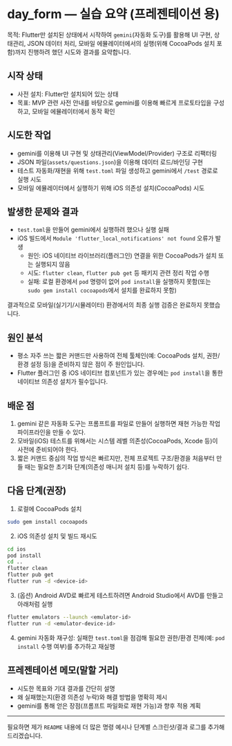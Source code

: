 # day_form — 실습 요약 (프레젠테이션 용)

목적: Flutter만 설치된 상태에서 시작하여 `gemini`(자동화 도구)를 활용해 UI 구현, 상태관리, JSON 데이터 처리, 모바일 에뮬레이터에서의 실행(위해 CocoaPods 설치 포함)까지 진행하려 했던 시도와 결과를 요약합니다.

## 시작 상태
- 사전 설치: Flutter만 설치되어 있는 상태
- 목표: MVP 관련 사전 안내를 바탕으로 gemini를 이용해 빠르게 프로토타입을 구성하고, 모바일 에뮬레이터에서 동작 확인

## 시도한 작업
- gemini를 이용해 UI 구현 및 상태관리(ViewModel/Provider) 구조로 리팩터링
- JSON 파일(`assets/questions.json`)을 이용해 데이터 로드/바인딩 구현
- 테스트 자동화/재현을 위해 `test.toml` 파일 생성하고 gemini에서 `/test` 경로로 실행 시도
- 모바일 에뮬레이터에서 실행하기 위해 iOS 의존성 설치(CocoaPods) 시도

## 발생한 문제와 결과
- `test.toml`을 만들어 gemini에서 실행하려 했으나 실행 실패
- iOS 빌드에서 `Module 'flutter_local_notifications' not found` 오류가 발생
	- 원인: iOS 네이티브 라이브러리(플러그인) 연결을 위한 CocoaPods가 설치 또는 실행되지 않음
	- 시도: `flutter clean`, `flutter pub get` 등 패키지 관련 정리 작업 수행
	- 실패: 로컬 환경에서 `pod` 명령이 없어 `pod install`을 실행하지 못함(또는 `sudo gem install cocoapods`에서 설치를 완료하지 못함)

결과적으로 모바일(실기기/시뮬레이터) 환경에서의 최종 실행 검증은 완료하지 못했습니다.

## 원인 분석
- 평소 자주 쓰는 짧은 커맨드만 사용하여 전체 툴체인(예: CocoaPods 설치, 권한/환경 설정 등)을 준비하지 않은 점이 주 원인입니다.
- Flutter 플러그인 중 iOS 네이티브 컴포넌트가 있는 경우에는 `pod install`을 통한 네이티브 의존성 설치가 필수입니다.

## 배운 점
1. gemini 같은 자동화 도구는 프롬프트를 파일로 만들어 실행하면 재현 가능한 작업 파이프라인을 만들 수 있다.
2. 모바일(iOS) 테스트를 위해서는 시스템 레벨 의존성(CocoaPods, Xcode 등)이 사전에 준비되어야 한다.
3. 짧은 커맨드 중심의 작업 방식은 빠르지만, 전체 프로젝트 구조/환경을 처음부터 만들 때는 필요한 초기화 단계(의존성 매니저 설치 등)를 누락하기 쉽다.

## 다음 단계(권장)
1. 로컬에 CocoaPods 설치

```bash
sudo gem install cocoapods
```

2. iOS 의존성 설치 및 빌드 재시도

```bash
cd ios
pod install
cd ..
flutter clean
flutter pub get
flutter run -d <device-id>
```

3. (옵션) Android AVD로 빠르게 테스트하려면 Android Studio에서 AVD를 만들고 아래처럼 실행

```bash
flutter emulators --launch <emulator-id>
flutter run -d <emulator-device-id>
```

4. gemini 자동화 재구성: 실패한 `test.toml`을 점검해 필요한 권한/환경 전제(예: `pod install` 수행 여부)를 추가하고 재실행

## 프레젠테이션 메모(말할 거리)
- 시도한 목표와 기대 결과를 간단히 설명
- 왜 실패했는지(환경 의존성 누락)와 해결 방법을 명확히 제시
- gemini를 통해 얻은 장점(프롬프트 파일화로 재현 가능)과 향후 적용 계획

---

필요하면 제가 `README` 내용에 더 많은 명령 예시나 단계별 스크린샷/결과 로그를 추가해 드리겠습니다.
